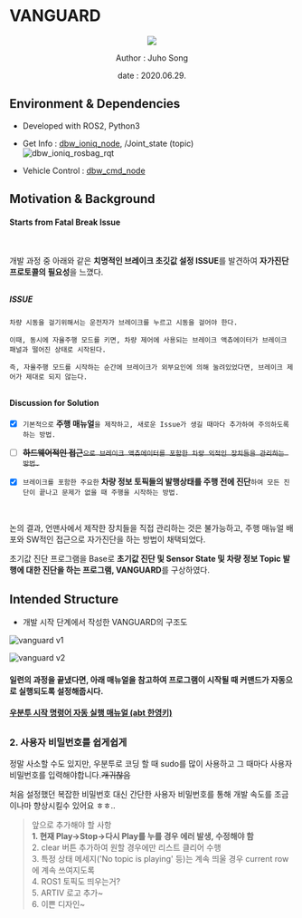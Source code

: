 # VANGUARD

<p align="center"><img src="https://user-images.githubusercontent.com/59792475/85998620-01dd9f80-ba46-11ea-966c-e1af38672d25.png"></p>

<p align="center">Author : Juho Song</p>
<p align="center">date : 2020.06.29.</p>

## Environment & Dependencies

  * Developed with ROS2, Python3

  * Get Info : [dbw_ioniq_node](https://github.com/shinkansan/ARTIV/tree/master/Comms/Ioniq/dbw_ioniq/dbw_ioniq_node), /Joint_state (topic) <br>
  ![dbw_ioniq_rosbag_rqt](https://user-images.githubusercontent.com/59792475/81559090-ca4d6200-93c9-11ea-8c90-9aa113fa7ce5.png) <br>
  * Vehicle Control : [dbw_cmd_node](https://github.com/shinkansan/ARTIV/tree/master/Comms/Ioniq/dbw_ioniq/dbw_cmd_node)

## Motivation & Background
  
#### Starts from Fatal Break Issue    
  
<br>
  
개발 과정 중 아래와 같은 **치명적인 브레이크 초깃값 설정 ISSUE**를 발견하여 **자가진단 프로토콜의 필요성**을 느꼈다. 

##
##### ISSUE
  
`차량 시동을 걸기위해서는 운전자가 브레이크를 누르고 시동을 걸어야 한다.`
  
`이때, 동시에 자율주행 모드를 키면, 차량 제어에 사용되는 브레이크 액츄에이터가 브레이크 패널과 떨어진 상태로 시작된다.` 
  
`즉, 자율주행 모드를 시작하는 순간에 브레이크가 외부요인에 의해 눌려있었다면, 브레이크 제어가 제대로 되지 않는다.`
  
##
#### Discussion for Solution 

- [x] `기본적으로` __주행 매뉴얼__`을 제작하고, 새로운 Issue가 생길 때마다 추가하여 주의하도록 하는 방법.`

- [ ] ~~__하드웨어적인 접근__`으로 브레이크 액츄에이터를 포함한 차량 외적인 장치들을 관리하는 방법.`~~

- [x] `브레이크를 포함한 주요한` **차량 정보 토픽들의 발행상태를 주행 전에 진단**`하여 모든 진단이 끝나고 문제가 없을 때 주행을 시작하는 방법.`

<br>
  
논의 결과, 언맨사에서 제작한 장치들을 직접 관리하는 것은 불가능하고, 주행 매뉴얼 배포와 SW적인 접근으로 자가진단을 하는 방법이 채택되었다.
  
초기값 진단 프로그램을 Base로 **초기값 진단 및 Sensor State 및 차량 정보 Topic 발행에 대한 진단을 하는 프로그램, VANGUARD**를 구상하였다. 
  
## Intended Structure

* 개발 시작 단계에서 작성한 VANGUARD의 구조도

![vanguard v1](https://user-images.githubusercontent.com/59792475/86013499-2d6a8500-ba5a-11ea-9c2e-06cdae431fd8.png)

![vanguard v2](https://user-images.githubusercontent.com/59792475/86013595-496e2680-ba5a-11ea-9659-7adb48d7a2ce.png)
  
  
  #### 일련의 과정을 끝냈다면, 아래 매뉴얼을 참고하여 프로그램이 시작될 때 커맨드가 자동으로 실행되도록 설정해줍시다.
  
  __[우분투 시작 명령어 자동 실행 매뉴얼 (abt 한영키)](https://github.com/shinkansan/ARTIV/blob/master/Manual/Startup_Setting_Hangul.md)__
  
  ##
  ### 2. 사용자 비밀번호를 쉽게쉽게
  
   정말 사소할 수도 있지만, 우분투로 코딩 할 때 sudo를 많이 사용하고 그 때마다 사용자 비밀번호를 입력해야합니다.~~개귀찮음~~
   
  처음 설정했던 복잡한 비밀번호 대신 간단한 사용자 비밀번호를 통해 개발 속도를 조금이나마 향상시킬수 있어요 ㅎㅎ..


> 앞으로 추가해야 할 사항   
> **1. 현재 Play->Stop->다시 Play를 누를 경우 에러 발생, 수정해야 함**   
> 2. clear 버튼 추가하여 원할 경우에만 리스트 클리어 수행   
> 3. 특정 상태 메세지('No topic is playing' 등)는 계속 띄울 경우 current row에 계속 쓰여지도록   
> 4. ROS1 토픽도 띄우는거?   
> 5. ARTIV 로고 추가~   
> 6. 이쁜 디자인~   

